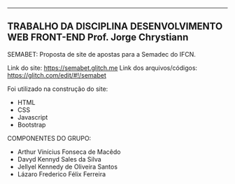 -----------------------
TRABALHO DA DISCIPLINA DESENVOLVIMENTO WEB FRONT-END
Prof. Jorge Chrystiann
-----------------------

SEMABET: Proposta de site de apostas para a Semadec do IFCN. 

Link do site: https://semabet.glitch.me
Link dos arquivos/códigos: https://glitch.com/edit/#!/semabet


Foi utilizado na construção do site:
- HTML
- CSS
- Javascript
- Bootstrap


COMPONENTES DO GRUPO:
* Arthur Vinícius Fonseca de Macêdo
* Davyd Kennyd Sales da Silva
* Jellyel Kennedy de Oliveira Santos
* Lázaro Frederico Félix Ferreira
